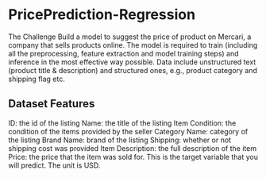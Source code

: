 # PricePrediction-Regression

The Challenge
Build a model to suggest the price of product on Mercari, a company that sells products online. The model is required to train (including all the preprocessing, feature extraction and model training steps) and inference in the most effective way possible. Data include unstructured text (product title & description) and structured ones, e.g., product category and shipping flag etc.

##  Dataset Features
ID: the id of the listing
Name: the title of the listing
Item Condition: the condition of the items provided by the seller
Category Name: category of the listing
Brand Name: brand of the listing
Shipping: whether or not shipping cost was provided
Item Description: the full description of the item
Price: the price that the item was sold for. This is the target variable that you will predict. The unit is USD.
